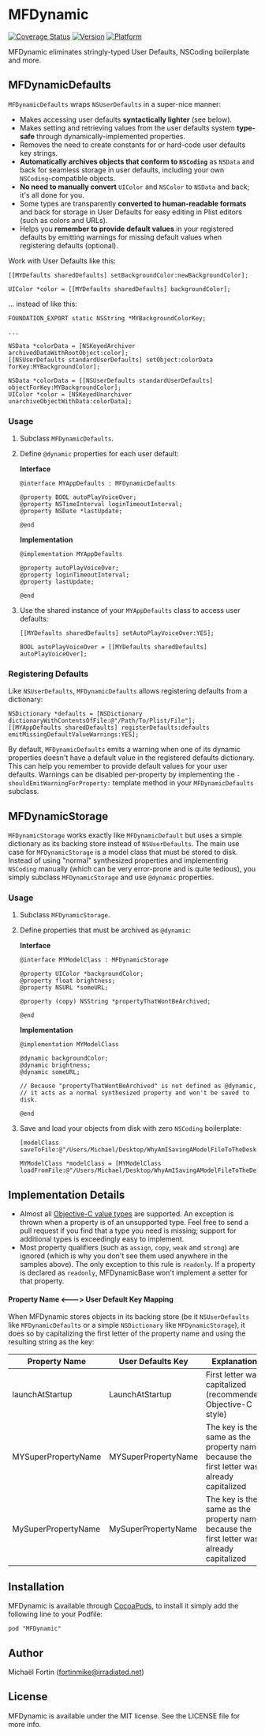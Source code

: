 # MFDynamic

[![Coverage Status](https://coveralls.io/repos/fortinmike/MFDynamic/badge.png?branch=master)](https://coveralls.io/r/fortinmike/MFDynamic?branch=master)
[![Version](http://cocoapod-badges.herokuapp.com/v/MFDynamic/badge.png)](http://cocoadocs.org/docsets/MFDynamic)
[![Platform](http://cocoapod-badges.herokuapp.com/p/MFDynamic/badge.png)](http://cocoadocs.org/docsets/MFDynamic)

MFDynamic eliminates stringly-typed User Defaults, NSCoding boilerplate and more.

## MFDynamicDefaults

`MFDynamicDefaults` wraps `NSUserDefaults` in a super-nice manner:

- Makes accessing user defaults **syntactically lighter** (see below).
- Makes setting and retrieving values from the user defaults system **type-safe** through dynamically-implemented properties.
- Removes the need to create constants for or hard-code user defaults key strings.
- **Automatically archives objects that conform to `NSCoding`** as `NSData` and back for seamless storage in user defaults, including your own `NSCoding`-compatible objects.
- **No need to manually convert** `UIColor` and `NSColor` to `NSData` and back; it's all done for you.
- Some types are transparently **converted to human-readable formats** and back for storage in User Defaults for easy editing in Plist editors (such as colors and URLs).
- Helps you **remember to provide default values** in your registered defaults by emitting warnings for missing default values when registering defaults (optional).

Work with User Defaults like this:

```
[[MYDefaults sharedDefaults] setBackgroundColor:newBackgroundColor];

UIColor *color = [[MYDefaults sharedDefaults] backgroundColor];
```

... instead of like this:


```
FOUNDATION_EXPORT static NSString *MYBackgroundColorKey;

...

NSData *colorData = [NSKeyedArchiver archivedDataWithRootObject:color];
[[NSUserDefaults standardUserDefaults] setObject:colorData forKey:MYBackgroundColor];

NSData *colorData = [[NSUserDefaults standardUserDefaults] objectForKey:MYBackgroundColor];
UIColor *color = [NSKeyedUnarchiver unarchiveObjectWithData:colorData];
```

### Usage

1. Subclass `MFDynamicDefaults`.
2. Define `@dynamic` properties for each user default:

	**Interface**
	
	```
	@interface MYAppDefaults : MFDynamicDefaults
	
	@property BOOL autoPlayVoiceOver;
	@property NSTimeInterval loginTimeoutInterval;
	@property NSDate *lastUpdate;
		
	@end
	```
	
	**Implementation**
	
	```
	@implementation MYAppDefaults
	
	@property autoPlayVoiceOver;
	@property loginTimeoutInterval;
	@property lastUpdate;
	
	@end
	```
	
3. Use the shared instance of your `MYAppDefaults` class to access user defaults:

	```
	[[MYDefaults sharedDefaults] setAutoPlayVoiceOver:YES];
	
	BOOL autoPlayVoiceOver = [[MYDefaults sharedDefaults] autoPlayVoiceOver];
	```

### Registering Defaults

Like `NSUserDefaults`, `MFDynamicDefaults` allows registering defaults from a dictionary:

```
NSDictionary *defaults = [NSDictionary dictionaryWithContentsOfFile:@"/Path/To/Plist/File"];
[[MYAppDefaults sharedDefaults] registerDefaults:defaults emitMissingDefaultValueWarnings:YES];
```

By default, `MFDynamicDefaults` emits a warning when one of its dynamic properties doesn't have a default value in the registered defaults dictionary. This can help you remember to provide default values for your user defaults. Warnings can be disabled per-property by implementing the `-shouldEmitWarningForProperty:` template method in your `MFDynamicDefaults` subclass.

## MFDynamicStorage

`MFDynamicStorage` works exactly like `MFDynamicDefault` but uses a simple dictionary as its backing store instead of `NSUserDefaults`. The main use case for `MFDynamicStorage` is a model class that must be stored to disk. Instead of using "normal" synthesized properties and implementing `NSCoding` manually (which can be very error-prone and is quite tedious), you simply subclass `MFDynamicStorage` and use `@dynamic` properties.

### Usage

1. Subclass `MFDynamicStorage`.
2. Define properties that must be archived as `@dynamic`:

	**Interface**
	
	```
	@interface MYModelClass : MFDynamicStorage
	
	@property UIColor *backgroundColor;
	@property float brightness;
	@property NSURL *someURL;
	
	@property (copy) NSString *propertyThatWontBeArchived;
	
	@end
	```
	
	**Implementation**
	
	```
	@implementation MYModelClass
	
	@dynamic backgroundColor;
	@dynamic brightness;
	@dynamic someURL;
	
	// Because "propertyThatWontBeArchived" is not defined as @dynamic,
	// it acts as a normal synthesized property and won't be saved to disk.
	
	@end
	```

3. Save and load your objects from disk with zero `NSCoding` boilerplate:

	```
	[modelClass saveToFile:@"/Users/Michael/Desktop/WhyAmISavingAModelFileToTheDesktop"];
	
	MYModelClass *modelClass = [MYModelClass loadFromFile:@"/Users/Michael/Desktop/WhyAmISavingAModelFileToTheDesktop"];
	```

## Implementation Details

- Almost all [Objective-C value types](https://developer.apple.com/library/mac/#documentation/Cocoa/Conceptual/ObjCRuntimeGuide/Articles/ocrtTypeEncodings.html#//apple_ref/doc/uid/TP40008048-CH100) are supported. An exception is thrown when a property is of an unsupported type. Feel free to send a pull request if you find that a type you need is missing; support for additional types is exceedingly easy to implement.
- Most property qualifiers (such as `assign`, `copy`, `weak` and `strong`) are ignored (which is why you don't see them used anywhere in the samples above). The only exception to this rule is `readonly`. If a property is declared as `readonly`, MFDynamicBase won't implement a setter for that property.


#### Property Name <---> User Default Key Mapping

When MFDynamic stores objects in its backing store (be it `NSUserDefaults` like `MFDynamicDefaults` or a simple `NSDictionary` like `MFDynamicStorage`), it does so by capitalizing the first letter of the property name and using the resulting string as the key:

Property Name | User Defaults Key | Explanation
--------------|-------------------|-----
launchAtStartup | LaunchAtStartup | First letter was capitalized (recommended Objective-C style)
MYSuperPropertyName | MYSuperPropertyName | The key is the same as the property name because the first letter was already capitalized
MySuperPropertyName | MySuperPropertyName | The key is the same as the property name because the first letter was already capitalized

## Installation

MFDynamic is available through [CocoaPods](http://cocoapods.org), to install
it simply add the following line to your Podfile:

    pod "MFDynamic"

## Author

Michaël Fortin (fortinmike@irradiated.net)

## License

MFDynamic is available under the MIT license. See the LICENSE file for more info.

